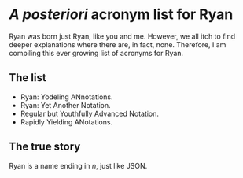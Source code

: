 # _A posteriori_ acronym list for Ryan

Ryan was born just Ryan, like you and me. However, we all itch to find deeper explanations where there are, in fact, none. Therefore, I am compiling this ever growing list of acronyms for Ryan.


## The list

- Ryan: Yodeling ANnotations.
- Ryan: Yet Another Notation.
- Regular but Youthfully Advanced Notation.
- Rapidly Yielding ANotations.


## The true story

Ryan is a name ending in _n_, just like JSON.
